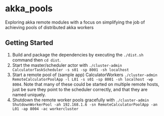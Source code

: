 akka_pools
==========

Exploring akka remote modules with a focus on simplifying the job of achieving pools of distributed akka workers

## Getting Started
1. Build and package the dependencies by executing the ```./dist.sh``` command then ```cd dist```.
2. Start the master/scheduler actor with ```./cluster-admin CalculatorTaskScheduler -s s01 -sp 8001 -sh localhost```
3. Start a remote pool of (sample app) CalculatorWorkers ```./cluster-admin RemoteCalculatorPoolApp -l L01 -s s01 -sp 8001 -sh localhost -wp 8004```.  Note that many of these could be started on multiple remote hosts, just be sure they point to the scheduler correctly, and that they are named uniquely.
4. Shutdown the remote worker pools gracefully with ```./cluster-admin ShutdownWorkerPool -ah 192.168.1.6 -sn RemoteCalculatorPoolApp -an L01 -ap 8004 -ac workercluster```


